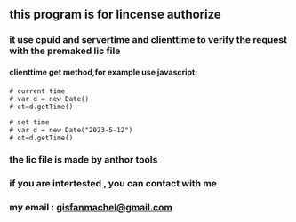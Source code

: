 ## this program is for lincense authorize

### it use cpuid and servertime and clienttime to verify the request with the premaked lic file

####  clienttime get method,for example use javascript:
    # current time
    # var d = new Date()
    # ct=d.getTime()
    
    # set time
    # var d = new Date("2023-5-12")
    # ct=d.getTime()
### the lic file is made by anthor tools

### if you are intertested , you can contact with me 

### my email : gisfanmachel@gmail.com